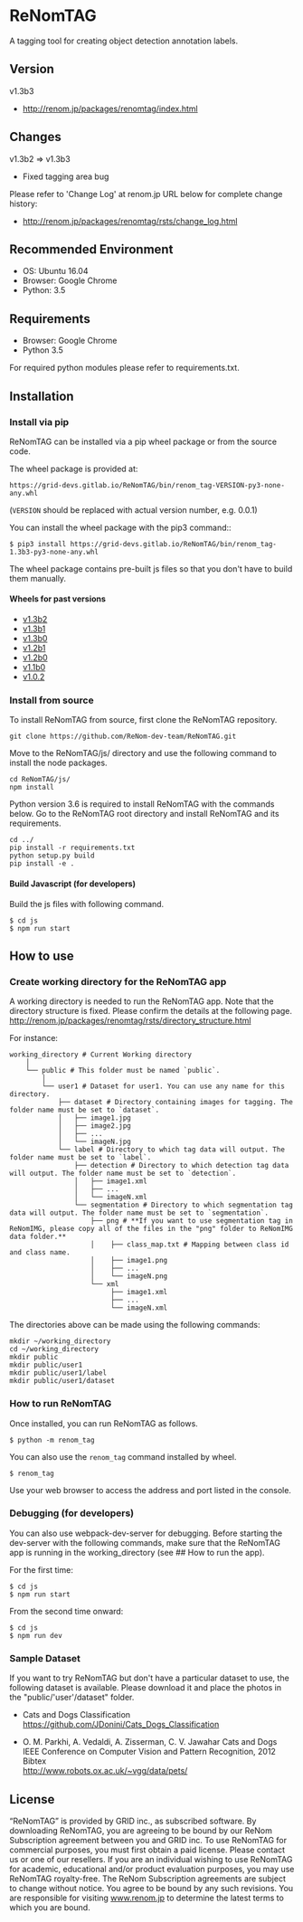 # ReNomTAG

A tagging tool for creating object detection annotation labels.

## Version

v1.3b3

- http://renom.jp/packages/renomtag/index.html


## Changes

v1.3b2 => v1.3b3

- Fixed tagging area bug

Please refer to 'Change Log' at renom.jp URL below for complete change history:

- http://renom.jp/packages/renomtag/rsts/change_log.html


## Recommended Environment

- OS: Ubuntu 16.04
- Browser: Google Chrome
- Python: 3.5

## Requirements

- Browser: Google Chrome
- Python 3.5

For required python modules please refer to requirements.txt.

## Installation

### Install via pip

ReNomTAG can be installed via a pip wheel package or from the source code.

The wheel package is provided at:

    https://grid-devs.gitlab.io/ReNomTAG/bin/renom_tag-VERSION-py3-none-any.whl

(`VERSION` should be replaced with actual version number, e.g. 0.0.1)

You can install the wheel package with the pip3 command::

```
$ pip3 install https://grid-devs.gitlab.io/ReNomTAG/bin/renom_tag-1.3b3-py3-none-any.whl
```

The wheel package contains pre-built js files so that you don't have to build them manually.


#### Wheels for past versions

- [v1.3b2](https://renom.jp/docs/downloads/wheels/renom_tag/renom_tag-1.3b2-py3-none-any.whl)
- [v1.3b1](https://renom.jp/docs/downloads/wheels/renom_tag/renom_tag-1.3b1-py3-none-any.whl)
- [v1.3b0](https://renom.jp/docs/downloads/wheels/renom_tag/renom_tag-1.3b0-py3-none-any.whl)
- [v1.2b1](https://renom.jp/docs/downloads/wheels/renom_tag/renom_tag-1.2b1-py3-none-any.whl)
- [v1.2b0](https://renom.jp/docs/downloads/wheels/renom_tag/renom_tag-1.2b0-py3-none-any.whl)
- [v1.1b0](https://renom.jp/docs/downloads/wheels/renom_tag/renom_tag-1.1b0-py3-none-any.whl)
- [v1.0.2](https://renom.jp/docs/downloads/wheels/renom_tag/renom_tag-1.0.2-py3-none-any.whl)


### Install from source

To install ReNomTAG from source, first clone the ReNomTAG repository.
```
git clone https://github.com/ReNom-dev-team/ReNomTAG.git
```

Move to the ReNomTAG/js/ directory and use the following command to install the node packages.
```
cd ReNomTAG/js/
npm install
```

Python version 3.6 is required to install ReNomTAG with the commands below.
Go to the ReNomTAG root directory and install ReNomTAG and its requirements.
```
cd ../
pip install -r requirements.txt
python setup.py build
pip install -e .
```

#### Build Javascript (for developers)

Build the js files with following command.

```
$ cd js
$ npm run start
```

## How to use

### Create working directory for the ReNomTAG app

A working directory is needed to run the ReNomTAG app.
Note that the directory structure is fixed. Please confirm the details at the following page.
http://renom.jp/packages/renomtag/rsts/directory_structure.html


For instance:
 ```
 working_directory # Current Working directory
     │  
     └── public # This folder must be named `public`.
         │  
         └── user1 # Dataset for user1. You can use any name for this directory.
             ├── dataset # Directory containing images for tagging. The folder name must be set to `dataset`.
             │   ├── image1.jpg
             │   ├── image2.jpg
             │   ├── ...
             │   └── imageN.jpg
             └── label # Directory to which tag data will output. The folder name must be set to `label`.
                 ├── detection # Directory to which detection tag data will output. The folder name must be set to `detection`.
                 │   ├── image1.xml
                 │   ├── ...
                 │   └── imageN.xml
                 └── segmentation # Directory to which segmentation tag data will output. The folder name must be set to `segmentation`.
                     ├── png # **If you want to use segmentation tag in ReNomIMG, please copy all of the files in the "png" folder to ReNomIMG data folder.**
                     │    ├── class_map.txt # Mapping between class id and class name.
                     │    ├── image1.png
                     │    ├── ...
                     │    └── imageN.png
                     └── xml
                          ├── image1.xml
                          ├── ...                       
                          └── imageN.xml
 ```

The directories above can be made using the following commands:
 ```
mkdir ~/working_directory
cd ~/working_directory
mkdir public
mkdir public/user1
mkdir public/user1/label
mkdir public/user1/dataset
 ```


### How to run ReNomTAG

Once installed, you can run ReNomTAG as follows.

```
$ python -m renom_tag
```

You can also use the `renom_tag` command installed by wheel.

```
$ renom_tag
```
Use your web browser to access the address and port listed in the console.


### Debugging (for developers)

You can also use webpack-dev-server for debugging.
Before starting the dev-server with the following commands,
make sure that the ReNomTAG app is running in the working_directory (see ## How to run the app).

For the first time:
```
$ cd js
$ npm run start
```
From the second time onward:
```
$ cd js
$ npm run dev
```

### Sample Dataset

If you want to try ReNomTAG but don't have a particular dataset to use, the following dataset is available. Please download it and place the photos in the "public/'user'/dataset" folder.

- Cats and Dogs Classification  
https://github.com/JDonini/Cats_Dogs_Classification

- O. M. Parkhi, A. Vedaldi, A. Zisserman, C. V. Jawahar
Cats and Dogs  
IEEE Conference on Computer Vision and Pattern Recognition, 2012
Bibtex  
http://www.robots.ox.ac.uk/~vgg/data/pets/


## License

“ReNomTAG” is provided by GRID inc., as subscribed software. By downloading ReNomTAG, you are agreeing to be bound by our ReNom Subscription agreement between you and GRID inc.
To use ReNomTAG for commercial purposes, you must first obtain a paid license. Please contact us or one of our resellers.  If you are an individual wishing to use ReNomTAG for academic, educational and/or product evaluation purposes, you may use ReNomTAG royalty-free.
The ReNom Subscription agreements are subject to change without notice. You agree to be bound by any such revisions. You are responsible for visiting www.renom.jp to determine the latest terms to which you are bound.
